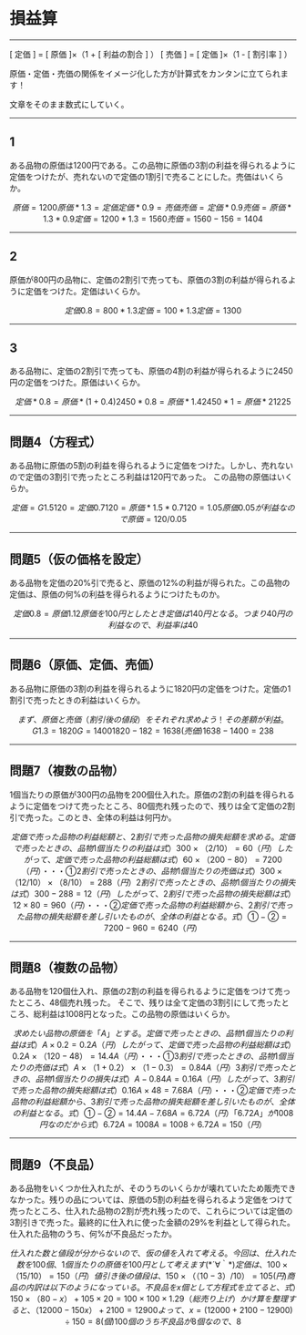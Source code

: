 # 損益算

---

[ 定価 ] = [ 原価 ]×（1 + [ 利益の割合 ] ）
[ 売価 ] = [ 定価 ]×（1 - [ 割引率 ] ）

原価・定価・売価の関係をイメージ化した方が計算式をカンタンに立てられます！

文章をそのまま数式にしていく。

---

## 1

ある品物の原価は1200円である。この品物に原価の3割の利益を得られるように定価をつけたが、売れないので定価の1割引で売ることにした。売価はいくらか。

``` math
原価 = 1200
原価 * 1.3 = 定価
定価 * 0.9 = 売価

売価 = 定価 * 0.9
売価 = 原価 * 1.3 * 0.9

定価 = 1200 * 1.3 = 1560
売価 = 1560 - 156 = 1404
```

---

## 2

原価が800円の品物に、定価の2割引で売っても、原価の3割の利益が得られるように定価をつけた。定価はいくらか。

``` math
定価 0.8 = 800 * 1.3
定価 = 100 * 1.3
定価 = 1300
```

---

## 3

ある品物に、定価の2割引で売っても、原価の4割の利益が得られるように2450円の定価をつけた。原価はいくらか。

``` math
定価 * 0.8 = 原価 * (1 + 0.4)
2450 * 0.8 = 原価 * 1.4
2450 * 1 = 原価 * 2
1225
```

---

## 問題4（方程式）

ある品物に原価の5割の利益を得られるように定価をつけた。しかし、売れないので定価の3割引で売ったところ利益は120円であった。 この品物の原価はいくらか。

``` math
定価 = G 1.5
120 = 定価 0.7

120 = 原価 * 1.5 * 0.7
120 = 1.05原価

0.05が利益なので 原価 = 120 / 0.05
```

---

## 問題5（仮の価格を設定）

ある品物を定価の20%引で売ると、原価の12%の利益が得られた。この品物の定価は、原価の何%の利益を得られるようにつけたものか。

``` math
定価 0.8 = 原価 1.12

原価を100円としたとき定価は140円となる。  
つまり40円の利益なので、利益率は40%。  
```

---

## 問題6（原価、定価、売価）

ある品物に原価の3割の利益を得られるように1820円の定価をつけた。定価の1割引で売ったときの利益はいくらか。

``` math
まず、原価と売価（割引後の値段）をそれぞれ求めよう！
その差額が利益。

G1.3 = 1820
G = 1400

1820 - 182 = 1638(売価)

1638 - 1400 = 238
```

---

## 問題7（複数の品物）

1個当たりの原価が300円の品物を200個仕入れた。原価の2割の利益を得られるように定価をつけて売ったところ、80個売れ残ったので、残りは全て定価の2割引で売った。このとき、全体の利益は何円か。

``` math
定価で売った品物の利益総額と、2割引で売った品物の損失総額を求める。

定価で売ったときの、品物1個当たりの利益は
式）300×（2 / 10） = 60（円）

したがって、定価で売った品物の利益総額は
式）60×（200 - 80） = 7200（円）・・・①

2割引で売ったときの、品物1個当たりの売価は
式）300×（12 / 10）×（8 / 10） = 288（円）

2割引で売ったときの、品物1個当たりの損失は
式）300 - 288 = 12（円）

したがって、2割引で売った品物の損失総額は
式）12×80 = 960（円）・・・②

定価で売った品物の利益総額から、2割引で売った品物の損失総額を差し引いたものが、全体の利益となる。
式）① - ②
= 7200 - 960
= 6240（円）
```

---

## 問題8（複数の品物）

ある品物を120個仕入れ、原価の2割の利益を得られるように定価をつけて売ったところ、48個売れ残った。 そこで、残りは全て定価の3割引にして売ったところ、総利益は1008円となった。この品物の原価はいくらか。

``` math
求めたい品物の原価を「A」とする。

定価で売ったときの、品物1個当たりの利益は
式）A×0.2 = 0.2A（円）

したがって、定価で売った品物の利益総額は
式）0.2A×（120 - 48） = 14.4A（円）・・・①

3割引で売ったときの、品物1個当たりの売価は
式）A×（1 + 0.2）×（1 - 0.3） = 0.84A（円）

3割引で売ったときの、品物1個当たりの損失は
式）A - 0.84A = 0.16A（円）

したがって、3割引で売った品物の損失総額は
式）0.16A×48 = 7.68A（円）・・・②

定価で売った品物の利益総額から、3割引で売った品物の損失総額を差し引いたものが、全体の利益となる。
式）① - ②
= 14.4A - 7.68A
= 6.72A（円）
「6.72A」が1008円なのだから

式）6.72A = 1008
A = 1008÷6.72
A = 150（円）

```

---

## 問題9（不良品）

ある品物をいくつか仕入れたが、そのうちのいくらかが壊れていたため販売できなかった。残りの品については、原価の5割の利益を得られるよう定価をつけて売ったところ、仕入れた品物の2割が売れ残ったので、これらについては定価の3割引きで売った。最終的に仕入れに使った金額の29%を利益として得られた。仕入れた品物のうち、何%が不良品だったか。

``` math
仕入れた数と値段が分からないので、仮の値を入れて考える。
今回は、仕入れた数を100個、1個当たりの原価を100円として考えます(*´∀｀*)

定価は、100×（15/10）= 150（円）
値引き後の値段は、150×（（10 - 3）/ 10）= 105 (円)

商品の内訳は以下のようになっている。



不良品をx個として方程式を立てると、

式）150×（80 - x）+ 105×20 = 100×100×1.29（総売り上げ）

かけ算を整理すると、（12000 - 150x）+ 2100 = 12900

よって、x = (12000 + 2100 - 12900)÷150 = 8 (個)

100個のうち不良品が8個なので、8%が答えになる。
```
